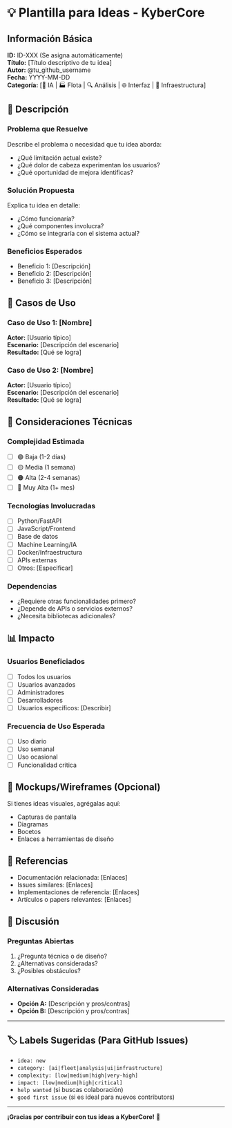# 💡 Plantilla para Ideas - KyberCore

## Información Básica

**ID:** ID-XXX (Se asigna automáticamente)  
**Título:** [Título descriptivo de tu idea]  
**Autor:** @tu_github_username  
**Fecha:** YYYY-MM-DD  
**Categoría:** [🤖 IA | 🏭 Flota | 🔍 Análisis | 🌐 Interfaz | 🔧 Infraestructura]

## 📝 Descripción

### Problema que Resuelve
Describe el problema o necesidad que tu idea aborda:
- ¿Qué limitación actual existe?
- ¿Qué dolor de cabeza experimentan los usuarios?
- ¿Qué oportunidad de mejora identificas?

### Solución Propuesta
Explica tu idea en detalle:
- ¿Cómo funcionaría?
- ¿Qué componentes involucra?
- ¿Cómo se integraría con el sistema actual?

### Beneficios Esperados
- Beneficio 1: [Descripción]
- Beneficio 2: [Descripción]  
- Beneficio 3: [Descripción]

## 🎯 Casos de Uso

### Caso de Uso 1: [Nombre]
**Actor:** [Usuario típico]  
**Escenario:** [Descripción del escenario]  
**Resultado:** [Qué se logra]

### Caso de Uso 2: [Nombre]
**Actor:** [Usuario típico]  
**Escenario:** [Descripción del escenario]  
**Resultado:** [Qué se logra]

## 🔧 Consideraciones Técnicas

### Complejidad Estimada
- [ ] 🟢 Baja (1-2 días)
- [ ] 🟡 Media (1 semana)  
- [ ] 🟠 Alta (2-4 semanas)
- [ ] 🔴 Muy Alta (1+ mes)

### Tecnologías Involucradas
- [ ] Python/FastAPI
- [ ] JavaScript/Frontend
- [ ] Base de datos
- [ ] Machine Learning/IA
- [ ] Docker/Infraestructura
- [ ] APIs externas
- [ ] Otros: [Especificar]

### Dependencias
- ¿Requiere otras funcionalidades primero?
- ¿Depende de APIs o servicios externos?
- ¿Necesita bibliotecas adicionales?

## 📊 Impacto

### Usuarios Beneficiados
- [ ] Todos los usuarios
- [ ] Usuarios avanzados
- [ ] Administradores
- [ ] Desarrolladores
- [ ] Usuarios específicos: [Describir]

### Frecuencia de Uso Esperada
- [ ] Uso diario
- [ ] Uso semanal
- [ ] Uso ocasional
- [ ] Funcionalidad crítica

## 🎨 Mockups/Wireframes (Opcional)

Si tienes ideas visuales, agrégalas aquí:
- Capturas de pantalla
- Diagramas
- Bocetos
- Enlaces a herramientas de diseño

## 🔗 Referencias

- Documentación relacionada: [Enlaces]
- Issues similares: [Enlaces]
- Implementaciones de referencia: [Enlaces]
- Artículos o papers relevantes: [Enlaces]

## 💬 Discusión

### Preguntas Abiertas
1. ¿Pregunta técnica o de diseño?
2. ¿Alternativas consideradas?
3. ¿Posibles obstáculos?

### Alternativas Consideradas
- **Opción A:** [Descripción y pros/contras]
- **Opción B:** [Descripción y pros/contras]

---

## 🏷️ Labels Sugeridas (Para GitHub Issues)

- `idea: new`
- `category: [ai|fleet|analysis|ui|infrastructure]`
- `complexity: [low|medium|high|very-high]`
- `impact: [low|medium|high|critical]`
- `help wanted` (si buscas colaboración)
- `good first issue` (si es ideal para nuevos contributors)

---

**¡Gracias por contribuir con tus ideas a KyberCore!** 🚀
